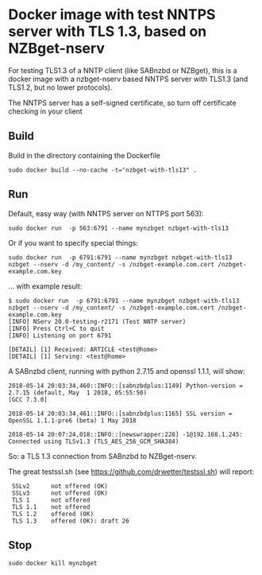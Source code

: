 # Docker image with test NNTPS server with TLS 1.3, based on NZBget-nserv

For testing TLS1.3 of a NNTP client (like SABnzbd or NZBget), this is a docker image with a nzbget-nserv based NNTPS server with TLS1.3 (and TLS1.2, but no lower protocols).

The NNTPS server has a self-signed certificate, so turn off certificate checking in your client

## Build

Build in the directory containing the Dockerfile

```
sudo docker build --no-cache -t="nzbget-with-tls13" .
```

## Run
Default, easy way (with NNTPS server on NTTPS port 563):
```
sudo docker run  -p 563:6791 --name mynzbget nzbget-with-tls13
```
Or if you want to specify special things:

```
sudo docker run  -p 6791:6791 --name mynzbget nzbget-with-tls13    nzbget --nserv -d /my_content/ -s /nzbget-example.com.cert /nzbget-example.com.key
```
... with example result:

```
$ sudo docker run  -p 6791:6791 --name mynzbget nzbget-with-tls13    nzbget --nserv -d /my_content/ -s /nzbget-example.com.cert /nzbget-example.com.key
[INFO] NServ 20.0-testing-r2171 (Test NNTP server)
[INFO] Press Ctrl+C to quit
[INFO] Listening on port 6791

[DETAIL] [1] Received: ARTICLE <test@home>
[DETAIL] [1] Serving: <test@home>

```

A SABnzbd client, running with python 2.7.15 and openssl 1.1.1, will show:
```
2018-05-14 20:03:34,460::INFO::[sabnzbdplus:1149] Python-version = 2.7.15 (default, May  1 2018, 05:55:50) 
[GCC 7.3.0]

2018-05-14 20:03:34,461::INFO::[sabnzbdplus:1165] SSL version = OpenSSL 1.1.1-pre6 (beta) 1 May 2018

2018-05-14 20:07:24,018::INFO::[newswrapper:228] -1@192.168.1.245: Connected using TLSv1.3 (TLS_AES_256_GCM_SHA384)
```
So: a TLS 1.3 connection from SABnzbd to NZBget-nserv.

The great testssl.sh (see https://github.com/drwetter/testssl.sh) will report:
```
 SSLv2      not offered (OK)
 SSLv3      not offered (OK)
 TLS 1      not offered
 TLS 1.1    not offered
 TLS 1.2    offered (OK)
 TLS 1.3    offered (OK): draft 26
```


## Stop
```
sudo docker kill mynzbget
```

